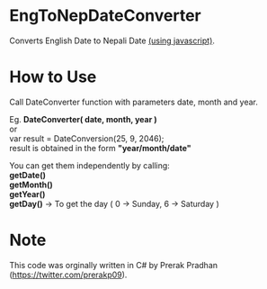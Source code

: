 EngToNepDateConverter
=====================

Converts English Date to Nepali Date <u>(using javascript)</u>.


How to Use
============

Call DateConverter function with parameters date, month and year.


Eg. 
<strong>DateConverter( date, month, year )</strong><br>
or<br>
var result = DateConversion(25, 9, 2046);<br>
result is obtained in the form <strong>"year/month/date"</strong>

You can get them independently by calling: <br>
<strong>getDate()</strong><br>
<strong>getMonth()</strong><br>
<strong>getYear()</strong><br>
<strong>getDay()</strong> -> To get the day ( 0 -> Sunday, 6 -> Saturday )

Note
============

This code was orginally written in C# by Prerak Pradhan (https://twitter.com/prerakp09). 